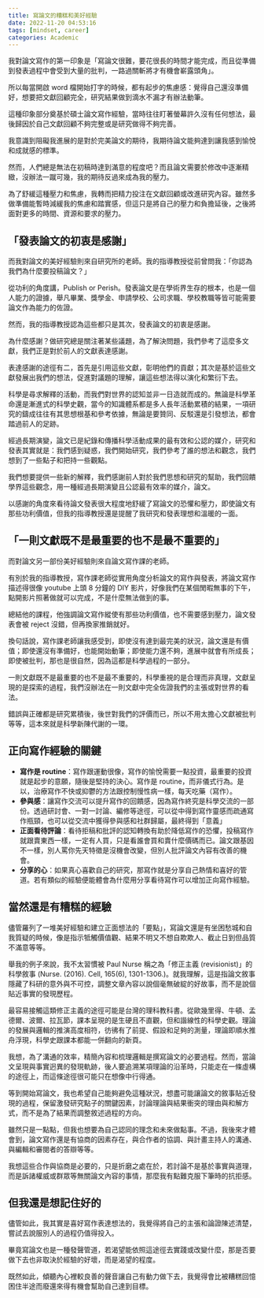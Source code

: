 ```yaml
---
title: 寫論文的糟糕和美好經驗
date: 2022-11-20 04:53:16
tags: [mindset, career]
categories: Academic
---
```


我對論文寫作的第一印象是「寫論文很難，要花很長的時間才能完成，而且從準備到發表過程中會受到大量的批判，一路過關斬將才有機會嶄露頭角」。

所以每當開啟 word 檔開始打字的時候，都有起步的焦慮感：覺得自己還沒準備好，想要把文獻回顧完全，研究結果做到滴水不漏才有辦法動筆。

這種印象部分奠基於碩士論文寫作經驗，當時往往盯著螢幕許久沒有任何想法，最後歸因於自己文獻回顧不夠完整或是研究做得不夠完善。

我意識到阻礙我進展的是對於完美論文的期待，我期待論文能夠達到讓我感到愉悅和成就感的標準。

然而，人們總是無法在初稿時達到滿意的程度吧？而且論文需要於修改中逐漸精緻，沒辦法一蹴可幾，我的期待反過來成為我的壓力。

為了舒緩這種壓力和焦慮，我轉而把精力投注在文獻回顧或改進研究內容。雖然多做準備能暫時減緩我的焦慮和踏實感，但這只是將自己的壓力和負擔延後，之後將面對更多的時間、資源和要求的壓力。

<!--more-->

## 「發表論文的初衷是感謝」
而我對論文的美好經驗則來自研究所的老師。我的指導教授從前曾問我：「你認為我們為什麼要投稿論文？」

從功利的角度講，Publish or Perish。發表論文是在學術界生存的根本，也是一個人能力的證據，舉凡畢業、獎學金、申請學校、公司求職、學校教職等皆可能需要論文作為能力的佐證。

然而，我的指導教授認為這些都只是其次，發表論文的初衷是感謝。

為什麼感謝？做研究總是關注著某些議題，為了解決問題，我們參考了這麼多文獻，我們正是對於前人的文獻表達感謝。

表達感謝的途徑有二，首先是引用這些文獻，彰明他們的貢獻；其次是基於這些文獻發展出我們的想法，促進對議題的理解，讓這些想法得以演化和繁衍下去。

科學是尋求解釋的活動，而我們對世界的認知並非一日造就而成的。無論是科學革命還是漸進式的科學史觀，當今的知識體系都是多人長年活動累積的結果，一項研究的鑄成往往有其思想根基和參考依據，無論是要贊同、反駁還是引發想法，都會踏過前人的足跡。

經過長期演變，論文已是紀錄和傳播科學活動成果的最有效和公認的媒介，研究和發表其實就是：我們感到疑惑，我們開始研究，我們參考了誰的想法和觀念，我們想到了一些點子和把持一些觀點。

我們想要提供一些新的解釋，我們感謝前人對於我們思想和研究的幫助，我們回饋學界這些觀念，用一種經過長期演變且公認最有效率的媒介，論文。

以感謝的角度來看待論文發表很大程度地舒緩了寫論文的恐懼和壓力，即使論文有那些功利價值，但我的指導教授還是提醒了我研究和發表理想和溫暖的一面。

## 「一則文獻既不是最重要的也不是最不重要的」
而對論文另一部份美好經驗則來自論文寫作課的老師。

有別於我的指導教授，寫作課老師從實用角度分析論文的寫作與發表，將論文寫作描述得很像 youtube 上頭 8 分鐘的 DIY 影片，好像我們在某個閒暇無事的下午，點開影片照著做就可以完成，不是什麼無法做到的事。

總結他的課程，他強調論文寫作縱使有那些功利價值，也不需要感到壓力，論文發表會被 reject 沒錯，但再換家推銷就好。

換句話說，寫作課老師讓我感受到，即使沒有達到最完美的狀況，論文還是有價值；即使還沒有準備好，也能開始動筆；即使能力還不夠，進展中就會有所成長；即使被批判，那也是很自然，因為這都是科學過程的一部分。

一則文獻既不是最重要的也不是最不重要的，科學重視的是合理而非真理，文獻呈現的是探索的過程，我們沒辦法在一則文獻中完全佐證我們的主張或對世界的看法。

錯誤與正確都是研究累積後，後世對我們的評價而已，所以不用太擔心文獻被批判等等，這本來就是科學新陳代謝的一環。


## 正向寫作經驗的關鍵

- **寫作是 routine**：寫作跟運動很像，寫作的愉悅需要一點投資，最重要的投資就是起步的意願，隨後是堅持的決心。寫作是 routine，而非儀式行為。是以，治療寫作不快或抑鬱的方法跟控制慢性病一樣，每天吃藥（寫作）。
- **參與感**：讓寫作交流可以提升寫作的回饋感，因為寫作終究是科學交流的一部份。透過研討會、一對一討論、編修等途徑，可以從中得到寫作靈感而疏通寫作瓶頸，也可以從交流中獲得參與感和社群歸屬，最終得到「意義」
- **正面看待評論**：看待拒稿和批評的認知轉換有助於降低寫作的恐懼，投稿寫作就跟賣東西一樣，一定有人買，只是看誰會買和賣什麼價碼而已。論文跟基因不一樣，別人罵你先天特徵是沒機會改變，但別人批評論文內容有改善的機會。
- **分享的心**：如果真心喜歡自己的研究，那寫作就是分享自己熱情和喜好的管道。若有類似的經驗便能體會為什麼用分享看待寫作可以增加正向寫作經驗。

## 當然還是有糟糕的經驗

儘管羅列了一堆美好經驗和建立正面想法的「要點」，寫論文還是有坐困愁城和自我質疑的時候，像是指示牴觸價值觀、結果不明又不想自欺欺人、截止日到但品質不滿意等等。

舉我的例子來說，我不太習慣被 Paul Nurse 稱之為「修正主義 (revisionist)」的科學敘事 (Nurse. (2016). Cell, 165(6), 1301-1306.)。就我理解，這是指論文敘事隱藏了科研的意外與不可控，調整文章內容以說個毫無破綻的好故事，而不是說個貼近事實的發現歷程。

最容易接觸這類修正主義的途徑可能是台灣的理科教科書。從歐幾里得、牛頓、孟德爾、波爾、拉瓦節，課本呈現的是生硬且不直觀，但和諧線性的科學史觀。理論的發展與邏輯的推演高度相符，彷彿有了前提、假設和足夠的測量，理論即順水推舟浮現，科學史跟課本都能一併翻向的新頁。

我想，為了溝通的效率，精簡內容和梳理邏輯是撰寫論文的必要過程。然而，當論文呈現與事實迥異的發現軌跡，後人要追溯某項理論的沿革時，只能走在一條虛構的途徑上，而這條途徑很可能只在想像中行得通。

等到開始寫論文，我也希望自己能夠避免這種狀況，想盡可能讓論文的敘事貼近發現的過程，保留激發研究點子的關鍵因素，討論理論與結果衝突的理由與和解方式，而不是為了結果而調整敘述過程的方向。

雖然只是一點點，但我也想要為自己認同的理念和未來做點事。不過，我後來才體會到，論文寫作還是有協商的因素存在，與合作者的協調、與計畫主持人的溝通、與編輯和審閱者的答辯等等。

我想這些合作與協商是必要的，只是折磨之處在於，若討論不是基於事實與道理，而是訴諸權威或群眾等無關論文內容的事情，那麼我有點難克服下筆時的抗拒感。

## 但我還是想記住好的

儘管如此，我其實是喜好寫作表達想法的，我覺得將自己的主張和論證陳述清楚，嘗試去說服別人的過程仍值得投入。

畢竟寫論文也是一種發聲管道，若渴望能依照這途徑去實踐或改變什麼，那是否要做下去也非取決於經驗的好壞，而是渴望的程度。

既然如此，傾聽內心裡較良善的聲音讓自己有動力做下去，我覺得會比被糟糕回憶困住半途而廢還來得有機會幫助自己達到目標。
